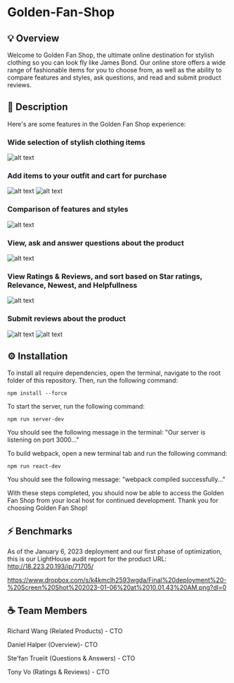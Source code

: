 # Golden-Fan-Shop

## 💡 Overview
Welcome to Golden Fan Shop, the ultimate online destination for stylish clothing so you can look fly like James Bond. Our online store offers a wide range of fashionable items for you to choose from, as well as the ability to compare features and styles, ask questions, and read and submit product reviews.

## 📖 Description
Here's are some features in the Golden Fan Shop experience:

### Wide selection of stylish clothing items
![alt text](https://res.cloudinary.com/djfpzruso/image/upload/c_scale,w_716/v1673126865/Golden%20Fan%20Shop%20Images/Screen_Shot_2023-01-07_at_2.27.15_PM_hxckwf.png)
### Add items to your outfit and cart for purchase
![alt text](https://res.cloudinary.com/djfpzruso/image/upload/c_scale,w_715/v1673126932/Golden%20Fan%20Shop%20Images/Screen_Shot_2023-01-07_at_2.28.16_PM_b5j5tr.png)
![alt text](https://res.cloudinary.com/djfpzruso/image/upload/c_scale,w_725/v1673126453/Golden%20Fan%20Shop%20Images/Screen_Shot_2023-01-07_at_2.10.26_PM_dwgogm.png)
### Comparison of features and styles
![alt text](https://res.cloudinary.com/djfpzruso/image/upload/c_scale,w_720/v1673126619/Golden%20Fan%20Shop%20Images/Screen_Shot_2023-01-07_at_2.23.29_PM_ua8pj0.png)
### View, ask and answer questions about the product
![alt text](https://res.cloudinary.com/djfpzruso/image/upload/c_scale,w_698/v1673126427/Golden%20Fan%20Shop%20Images/Screen_Shot_2023-01-07_at_2.13.30_PM_al62jl.png)
### View Ratings & Reviews, and sort based on Star ratings, Relevance, Newest, and Helpfullness
![alt text](https://res.cloudinary.com/djfpzruso/image/upload/c_scale,w_723/v1673126427/Golden%20Fan%20Shop%20Images/Screen_Shot_2023-01-07_at_2.15.13_PM_zoxrid.png)
### Submit reviews about the product
![alt text](https://res.cloudinary.com/djfpzruso/image/upload/c_scale,w_512/v1673127885/Golden%20Fan%20Shop%20Images/Screen_Shot_2023-01-07_at_2.44.15_PM_akrnqn.png)
![alt text](https://res.cloudinary.com/djfpzruso/image/upload/c_scale,w_512/v1673127885/Golden%20Fan%20Shop%20Images/Screen_Shot_2023-01-07_at_2.44.28_PM_yphzvo.png)




## ⚙️ Installation
To install all require dependencies, open the terminal, navigate to the root folder of this repository. Then, run the following command:

  `npm install --force`

To start the server, run the following command:

  `npm run server-dev`

You should see the following message in the terminal: "Our server is listening on port 3000..."

To build webpack, open a new terminal tab and run the following command:

  `npm run react-dev`

You should see the following message: "webpack <version> compiled successfully..."

With these steps completed, you should now be able to access the Golden Fan Shop from your local host for continued development. Thank you for choosing Golden Fan Shop!

## ⚡️ Benchmarks
As of the January 6, 2023 deployment and our first phase of optimization, this is our LightHouse audit report for the product URL: http://18.223.20.193/ip/71705/

  https://www.dropbox.com/s/k4kmclh2593wgda/Final%20deployment%20-%20Screen%20Shot%202023-01-06%20at%2010.01.43%20AM.png?dl=0


## ☕ Team Members
Richard Wang (Related Products) - CTO

Daniel Halper (Overview)- CTO

Ste'fan Trueiit (Questions & Answers) - CTO

Tony Vo (Ratings & Reviews) - CTO

